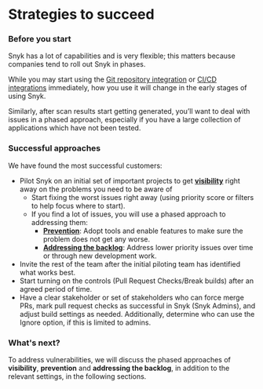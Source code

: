 # Strategies to succeed

### Before you start

Snyk has a lot of capabilities and is very flexible; this matters because companies tend to roll out Snyk in phases.

While you may start using the [Git repository integration](../../walkthrough-code-repository-projects/) or [CI/CD integrations](../../../integrations/ci-cd-integrations/) immediately, how you use it will change in the early stages of using Snyk.

Similarly, after scan results start getting generated, you’ll want to deal with issues in a phased approach, especially if you have a large collection of applications which have not been tested.

### Successful approaches

We have found the most successful customers:

* Pilot Snyk on an initial set of important projects to get [**visibility**](visibility.md) right away on the problems you need to be aware of
  * Start fixing the worst issues right away (using priority score or filters to help focus where to start).
  * If you find a lot of issues, you will use a phased approach to addressing them:
    * [**Prevention**](prevention.md): Adopt tools and enable features to make sure the problem does not get any worse.
    * [**Addressing the backlog**](addressing-the-backlog.md): Address lower priority issues over time or through new development work.
* Invite the rest of the team after the initial piloting team has identified what works best.
* Start turning on the controls (Pull Request Checks/Break builds) after an agreed period of time.
* Have a clear stakeholder or set of stakeholders who can force merge PRs, mark pull request checks as successful in Snyk (Snyk Admins), and adjust build settings as needed. Additionally, determine who can use the Ignore option, if this is limited to admins.

### What's next?

To address vulnerabilities, we will discuss the phased approaches of **visibility**, **prevention** and **addressing the backlog**, in addition to the relevant settings, in the following sections.

